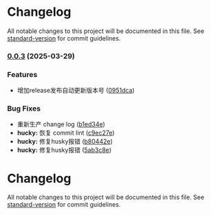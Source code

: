 # Changelog

All notable changes to this project will be documented in this file. See [standard-version](https://github.com/conventional-changelog/standard-version) for commit guidelines.

### [0.0.3](https://github.com/zhao-core/nestjs-starter-kit/compare/v0.0.2...v0.0.3) (2025-03-29)


### Features

* 增加release发布自动更新版本号 ([0951dca](https://github.com/zhao-core/nestjs-starter-kit/commit/0951dca2bf6834884307a9cc10f25fc1e42e189d))


### Bug Fixes

* 重新生产 change log ([b1ed34e](https://github.com/zhao-core/nestjs-starter-kit/commit/b1ed34e9f1f9ee8b1ee57db402cf3c50a36e0903))
* **hucky:** 恢复 commit lint ([c9ec27e](https://github.com/zhao-core/nestjs-starter-kit/commit/c9ec27e3c7b4524e5e4cc5614e8cc17e30159e3b))
* **hucky:** 修复husky报错 ([b80442e](https://github.com/zhao-core/nestjs-starter-kit/commit/b80442e5be46a57d1540b04e108673bc101eead9))
* **hucky:** 修复husky报错 ([5ab3c8e](https://github.com/zhao-core/nestjs-starter-kit/commit/5ab3c8ed44ca7adc3fee4e212ea747ffbfe70628))

# Changelog

All notable changes to this project will be documented in this file. See [standard-version](https://github.com/conventional-changelog/standard-version) for commit guidelines.
